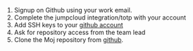 1) Signup on Github using your work email.
2) Complete the jumpcloud integration/totp with your account
3) Add SSH keys to your [github account](https://github.com/settings/keys)
4) Ask for repository access from the team lead
5) Clone the Moj repository from [github](https://github.com/ShareChat/moj-android).
